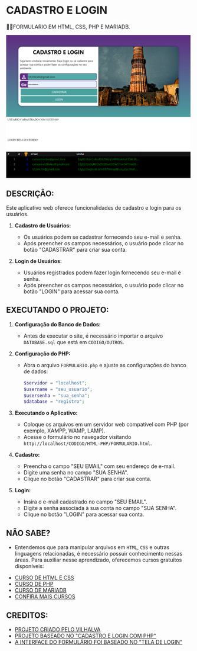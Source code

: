 # CADASTRO E LOGIN 
👨‍🏫FORMULARIO EM HTML, CSS, PHP E MARIADB.

<img src="./IMAGENS/FOTO_1.png" align="center" width="500"> <br>
<img src="./IMAGENS/FOTO_2.png" align="center" width="500"> <br>
<img src="./IMAGENS/FOTO_3.png" align="center" width="500"> <br>
<img src="./IMAGENS/FOTO_4.png" align="center" width="500"> <br>

## DESCRIÇÃO:
Este aplicativo web oferece funcionalidades de cadastro e login para os usuários. 

1. **Cadastro de Usuários:**
   - Os usuários podem se cadastrar fornecendo seu e-mail e senha.
   - Após preencher os campos necessários, o usuário pode clicar no botão "CADASTRAR" para criar sua conta.
   
2. **Login de Usuários:**
   - Usuários registrados podem fazer login fornecendo seu e-mail e senha.
   - Após preencher os campos necessários, o usuário pode clicar no botão "LOGIN" para acessar sua conta.

## EXECUTANDO O PROJETO:
1. **Configuração do Banco de Dados:**
   - Antes de executar o site, é necessário importar o arquivo `DATABASE.sql` que está em `CODIGO/OUTROS`.
     
2. **Configuração do PHP:**
   - Abra o arquivo `FORMULARIO.php` e ajuste as configurações do banco de dados:

     ```php
     $servidor = "localhost";
     $username = "seu_usuario";
     $usersenha = "sua_senha";
     $database = "registro";
     ```

3. **Executando o Aplicativo:**
   - Coloque os arquivos em um servidor web compatível com PHP (por exemplo, XAMPP, WAMP, LAMP).
   - Acesse o formulário no navegador visitando `http://localhost/CODIGO/HTML-PHP/FORMULARIO.html`.

4. **Cadastro:**
   - Preencha o campo "SEU EMAIL" com seu endereço de e-mail.
   - Digite uma senha no campo "SUA SENHA".
   - Clique no botão "CADASTRAR" para criar sua conta.

5. **Login:**
   - Insira o e-mail cadastrado no campo "SEU EMAIL".
   - Digite a senha associada à sua conta no campo "SUA SENHA".
   - Clique no botão "LOGIN" para acessar sua conta.

## NÃO SABE?
- Entendemos que para manipular arquivos em `HTML`, `CSS` e outras linguagens relacionadas, é necessário possuir conhecimento nessas áreas. Para auxiliar nesse aprendizado, oferecemos cursos gratuitos disponíveis:
* [CURSO DE HTML E CSS](https://github.com/VILHALVA/CURSO-DE-HTML-E-CSS)
* [CURSO DE PHP](https://github.com/VILHALVA/CURSO-DE-PHP)
* [CURSO DE MARIADB](https://github.com/VILHALVA/CURSO-DE-MARIADB)
* [CONFIRA MAIS CURSOS](https://github.com/VILHALVA?tab=repositories&q=+topic:CURSO)

## CREDITOS:
- [PROJETO CRIADO PELO VILHALVA](https://github.com/VILHALVA)
- [PROJETO BASEADO NO "CADASTRO E LOGIN COM PHP"](https://github.com/VILHALVA/CADASTRO-E-LOGIN-COM-PHP)
- [A INTERFACE DO FORMULÁRIO FOI BASEADO NO "TELA DE LOGIN"](https://github.com/VILHALVA/TELA-DE-LOGIN)




